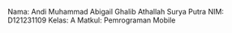 Nama: Andi Muhammad Abigail Ghalib Athallah Surya Putra
NIM: D121231109
Kelas: A
Matkul: Pemrograman Mobile